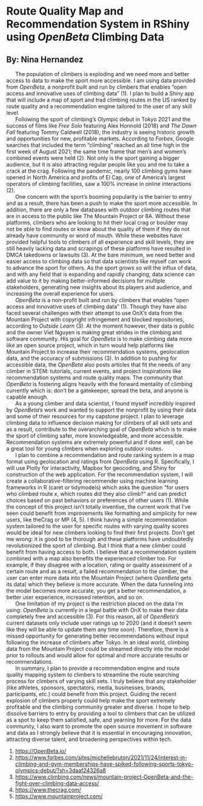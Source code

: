 # Route Quality Map and Recommendation System in RShiny using *OpenBeta* Climbing Data
## By: Nina Hernandez

      The population of climbers is exploding and we need more and better access to data to make the sport more accessible.  I am using data provided from *OpenBeta*, a nonprofit built and run by climbers that enables “open access and innovative uses of climbing data” (1).  I plan to build a Shiny app that will include a map of sport and trad climbing routes in the US ranked by route quality and a recommendation engine tailored to the user of any skill level.  
      Following the sport of climbing’s Olympic debut in Tokyo 2021 and the success of films like *Free Solo* featuring Alex Honnold (2018) and *The Dawn Fall* featuring Tommy Caldwell (2018), the industry is seeing historic growth and opportunities for new, profitable markets. According to *Forbes*, Google searches that included the term “climbing” reached an all time high in the first week of August 2021; the same time frame that men’s and women’s combined events were held (2). Not only is the sport gaining a bigger audience, but it is also attracting regular people like you and me to take a crack at the crag. Following the pandemic, nearly 100 climbing gyms have opened in North America and profits of El Cap, one of America’s largest operators of climbing facilities, saw a 100% increase in online interactions (2).  
      One concern with the sport’s booming popularity is the barrier to entry and as a result, there has been a push to make the sport more accessible. In addition, there are only a few databases with outdoor climbing routes that are in access to the public like The Mountain Project or 8A. Without these platforms, climbers who are looking to hit their local crag or boulder may not be able to find routes or know about the quality of them if they do not already have community or word of mouth. While these websites have provided helpful tools to climbers of all experience and skill levels, they are still heavily lacking data and scrapings of these platforms have resulted in DMCA takedowns or lawsuits (3). At the bare minimum, we need better and easier access to climbing data so that data scientists like myself can work to advance the sport for others. As the sport grows so will the influx of data, and with any field that is expanding and rapidly changing, data science can add value to it by making better-informed decisions for multiple stakeholders, generating new insights about its players and audience, and increasing the overall experience for users.  
      *OpenBeta* is a non-profit built and run by climbers that enables “open access and innovative uses of climbing data” (1). Though they have also faced several challenges with their attempt to use OnX’s data from the Mountain Project with copyright infringement and blocked repositories, according to *Outside Learn* (3). At the moment however, their data is public and the owner Viet Nguyen is making great strides in the climbing and software community. His goal for *OpenBeta* is to make climbing data more like an open source project, which in turn would help platforms like Mountain Project to increase their recommendation systems, geolocation data, and the accuracy of submissions (3). In addition to pushing for accessible data, the *OpenBeta* also posts articles that fit the needs of any climber in STEM: tutorials, current events, and project inspirations like recommendation systems and route quality maps. The community that *OpenBeta* is fostering aligns heavily with the forward mentality of climbing currently which is: don’t be a gatekeeper, spread the beta, and anyone is capable enough.  
      As a young climber and data scientist, I found myself incredibly inspired by *OpenBeta*’s work and wanted to support the nonprofit by using their data and some of their resources for my capstone project.  I plan to leverage climbing data to influence decision making for climbers of all skill sets and as a result, contribute to the overarching goal of *OpenBeta* which is to make the sport of climbing safer, more knowledgeable, and more accessible. Recommendation systems are extremely powerful and if done well, can be a great tool for young climbers when exploring outdoor routes.  
      I plan to combine a recommendation and route ranking system in a map format using geolocation and ratings from *OpenBeta* using R. Specifically, I will use Plotly for interactivity, Mapbox for geocoding, and Shiny for construction of the web application. For the recommendation system, I will create a collaborative-filtering recommender using machine learning frameworks in R (caret or tidymodels) which asks the question “for users who climbed route x, which routes did they also climb?” and can predict choices based on past behaviors or preferences of other users (1). While the concept of this project isn’t totally inventive, the current work that I’ve seen could benefit from improvements like formatting and simplicity for new users, like theCrag or MP (4, 5). I think having a simple recommendation system tailored to the user for specific routes with varying quality scores would be ideal for new climbers looking to find their first projects. Don’t get me wrong: it is good to be thorough and these platforms have undoubtedly revolutionized the sport of climbing. But I think that a new climber could benefit from having access to both. I believe that a recommendation system combined with a map also benefits the experienced climber too. For example, if they disagree with a location, rating or quality assessment of a certain route and as a result, a failed recommendation to the climber, the user can enter more data into the Mountain Project (where *OpenBeta* gets its data) which they believe is more accurate. When the data funneling into the model becomes more accurate, you get a better recommendation, a better user experience, increased retention, and so on.  
      One limitation of my project is the restriction placed on the data I’m using: *OpenBeta* is currently in a legal battle with OnX to make their data completely free and accessible (3). For this reason, all of *OpenBeta’s* current datasets only include user ratings up to 2020 (and it doesn’t seem like they will be able to update them any time soon). Therefore, there is a missed opportunity for generating better recommendations without input following the increase of climbers after Tokyo. In an ideal world, climbing data from the Mountain Project could be streamed directly into the model prior to rollouts and would allow for optimal and more accurate results or recommendations.  
      In summary, I plan to provide a recommendation engine and route quality mapping system to climbers to streamline the route searching process for climbers of varying skill sets. I truly believe that any stakeholder (like athletes, sponsors, spectators, media, businesses, brands, participants, etc.) could benefit from this project. Guiding the recent explosion of climbers properly could help make the sport extremely profitable and the climbing community greater and diverse. I hope to help dissolve barriers to entry by providing a tool to climbers that can be utilized as a spot to keep them satisfied, safe, and yearning for more. For the data community, I also want to promote the open source movement in software and data as I strongly believe that it is essential in encouraging innovation, attracting diverse talent, and broadening perspectives within tech. 


1. https://OpenBeta.io/
2. https://www.forbes.com/sites/michellebruton/2021/11/24/interest-in-climbing-and-gym-memberships-have-spiked-following-sports-tokyo-olympics-debut/?sh=3daaf24326a8
3. https://www.climbing.com/news/mountain-project-OpenBeta-and-the-fight-over-climbing-data-access/
4. https://www.thecrag.com/
5. https://www.mountainproject.com/
